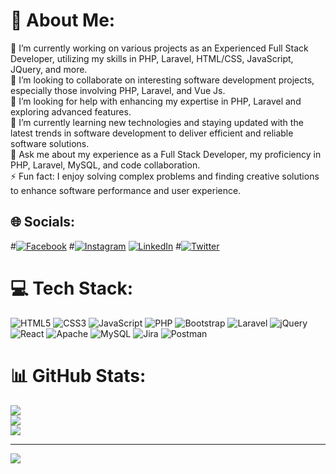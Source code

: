 # 💫 About Me:
🔭 I’m currently working on various projects as an Experienced Full Stack Developer, utilizing my skills in PHP, Laravel, HTML/CSS, JavaScript, JQuery, and more.<br>👯 I’m looking to collaborate on interesting software development projects, especially those involving PHP, Laravel, and Vue Js.<br>🤝 I’m looking for help with enhancing my expertise in PHP, Laravel and exploring advanced features.<br>🌱 I’m currently learning new technologies and staying updated with the latest trends in software development to deliver efficient and reliable software solutions.<br>💬 Ask me about my experience as a Full Stack Developer, my proficiency in PHP, Laravel, MySQL, and code collaboration.<br>⚡ Fun fact: I enjoy solving complex problems and finding creative solutions to enhance software performance and user experience.


## 🌐 Socials:
#[![Facebook](https://img.shields.io/badge/Facebook-%231877F2.svg?logo=Facebook&logoColor=white)](https://facebook.com/solagniashfaque90) 
#[![Instagram](https://img.shields.io/badge/Instagram-%23E4405F.svg?logo=Instagram&logoColor=white)](https://instagram.com/solagniashfaque90) 
[![LinkedIn](https://img.shields.io/badge/LinkedIn-%230077B5.svg?logo=linkedin&logoColor=white)](https://www.linkedin.com/in/ali-raza-swe/) 
#[![Twitter](https://img.shields.io/badge/Twitter-%231DA1F2.svg?logo=Twitter&logoColor=white)](https://twitter.com/ashfaqueahmed90) 

# 💻 Tech Stack:
![HTML5](https://img.shields.io/badge/html5-%23E34F26.svg?style=for-the-badge&logo=html5&logoColor=white) ![CSS3](https://img.shields.io/badge/css3-%231572B6.svg?style=for-the-badge&logo=css3&logoColor=white) ![JavaScript](https://img.shields.io/badge/javascript-%23323330.svg?style=for-the-badge&logo=javascript&logoColor=%23F7DF1E) ![PHP](https://img.shields.io/badge/php-%23777BB4.svg?style=for-the-badge&logo=php&logoColor=white) ![Bootstrap](https://img.shields.io/badge/bootstrap-%23563D7C.svg?style=for-the-badge&logo=bootstrap&logoColor=white) ![Laravel](https://img.shields.io/badge/laravel-%23FF2D20.svg?style=for-the-badge&logo=laravel&logoColor=white) ![jQuery](https://img.shields.io/badge/jquery-%230769AD.svg?style=for-the-badge&logo=jquery&logoColor=white) ![React](https://img.shields.io/badge/react-%2320232a.svg?style=for-the-badge&logo=react&logoColor=%2361DAFB) ![Apache](https://img.shields.io/badge/apache-%23D42029.svg?style=for-the-badge&logo=apache&logoColor=white) ![MySQL](https://img.shields.io/badge/mysql-%2300f.svg?style=for-the-badge&logo=mysql&logoColor=white) ![Jira](https://img.shields.io/badge/jira-%230A0FFF.svg?style=for-the-badge&logo=jira&logoColor=white) ![Postman](https://img.shields.io/badge/Postman-FF6C37?style=for-the-badge&logo=postman&logoColor=white)
# 📊 GitHub Stats:
![](https://github-readme-stats.vercel.app/api?username=ashfaque-solangi&theme=dark&hide_border=false&include_all_commits=true&count_private=true)<br/>
![](https://github-readme-streak-stats.herokuapp.com/?user=ashfaque-solangi&theme=dark&hide_border=false)<br/>
![](https://github-readme-stats.vercel.app/api/top-langs/?username=ashfaque-solangi&theme=dark&hide_border=false&include_all_commits=true&count_private=true&layout=compact)

---
[![](https://visitcount.itsvg.in/api?id=ashfaque-solangi&icon=0&color=0)](https://visitcount.itsvg.in)

<!-- Proudly created with GPRM ( https://gprm.itsvg.in ) -->
